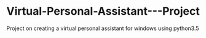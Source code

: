 # Virtual-Personal-Assistant---Project
Project on creating a virtual personal assistant for windows using python3.5
